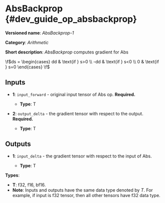 # AbsBackprop {#dev_guide_op_absbackprop}

**Versioned name**: *AbsBackprop-1*

**Category**: *Arithmetic*

**Short description**: *AbsBackprop* computes gradient for Abs

\f$ds = \begin{cases}
      dd & \text{if } s>0 \\
      -dd & \text{if } s<0 \\
      0 & \text{if } s=0
    \end{cases} \f$

## Inputs

* **1**: ``input_forward`` - original input tensor of Abs op. **Required.**

  * **Type**: T

* **2**: ``output_delta`` - the gradient tensor with respect to the output.
  **Required.**

  * **Type**: T

## Outputs

* **1**: ``input_delta`` - the gradient tensor with respect to the input of
  Abs.

  * **Type**: T

**Types**:

* **T**: f32, f16, bf16.
* **Note**: Inputs and outputs have the same data type denoted by *T*. For
  example, if input is f32 tensor, then all other tensors have f32 data type.
